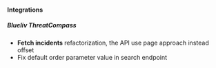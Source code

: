 #### Integrations

##### Blueliv ThreatCompass

-   **Fetch incidents** refactorization, the API use page approach instead offset
-   Fix default order parameter value in search endpoint
